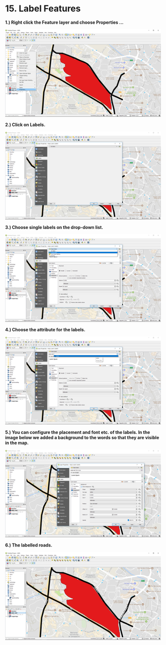 # 15. Label Features

**1.\) Right click the Feature layer and choose Properties ...**

![](../assets/image%20%284%29.png)

**2.\) Click on Labels.**

![](../assets/image%20%2880%29.png)

**3.\) Choose single labels on the drop-down list.**

![](../assets/image%20%2891%29.png)

**4.\) Choose the attribute for the labels.**

![](../assets/image%20%28149%29.png)

**5.\) You can configure the placement and font etc. of the labels. In the image below we added a background to the words so that they are visible in the map.**

![](../assets/image%20%28105%29.png)

**6.\) The labelled roads.**

![](../assets/image%20%2846%29.png)

